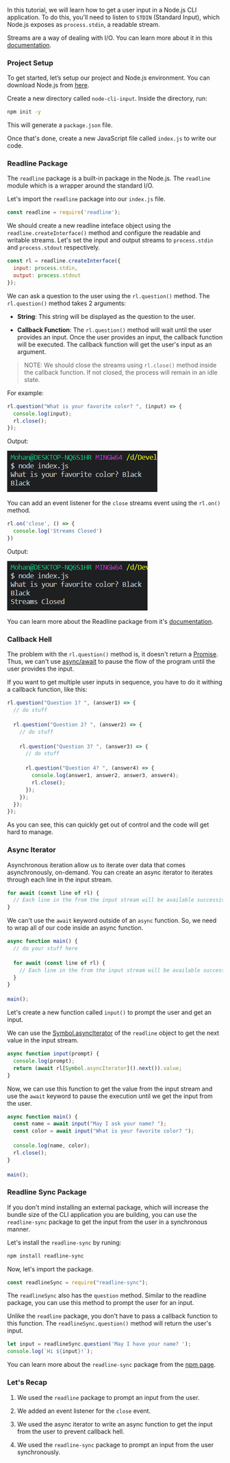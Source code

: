 In this tutorial, we will learn how to get a user input in a Node.js CLI application. To do this, you'll need to listen to `STDIN` (Standard Input), which Node.js exposes as `process.stdin`, a readable stream.

Streams are a way of dealing with I/O. You can learn more about it in this [documentation](https://nodejs.org/api/stream.html).

### Project Setup

To get started, let’s setup our project and Node.js environment. You can download Node.js from [here](https://nodejs.org/en/).

Create a new directory called `node-cli-input`. Inside the directory, run:

```bash
npm init -y
```

This will generate a `package.json` file.

Once that's done, create a new JavaScript file called `index.js` to write our code.

### Readline Package

The `readline` package is a built-in package in the Node.js. The `readline` module which is a wrapper around the standard I/O.

Let's import the `readline` package into our `index.js` file. 

```JavaScript
const readline = require('readline');
```

We should create a new readline inteface object using the `readline.createInterface()` method and configure the readable and writable streams. Let's set the input and output streams to `process.stdin` and `process.stdout` respectively.

```JavaScript
const rl = readline.createInterface({
  input: process.stdin,
  output: process.stdout
});
```

We can ask a question to the user using the `rl.question()` method. The `rl.question()` method takes 2 arguments:

- **String**: This string will be displayed as the question to the user.

- **Callback Function**: The `rl.question()` method will wait until the user provides an input. Once the user provides an input, the callback function will be executed. The callback function will get the user's input as an argument.

> NOTE: We should close the streams using `rl.close()` method inside the callback function. If not closed, the process will remain in an idle state.

For example:

```JavaScript
rl.question("What is your favorite color? ", (input) => {
  console.log(input);
  rl.close();
});
```

Output:

![Simple Question Output](question_example.png)

You can add an event listener for the `close` streams event using the `rl.on()` method.

```JavaScript
rl.on('close', () => {
  console.log('Streams Closed')
})
```

Output:

![Close Streams](streams_closed.png)

You can learn more about the Readline package from it's [documentation](https://nodejs.org/api/readline.html).

### Callback Hell

The problem with the `rl.question()` method is, it doesn't return a [Promise](https://developer.mozilla.org/en-US/docs/Web/JavaScript/Reference/Global_Objects/Promise). Thus, we can't use [async/await](https://javascript.info/async-await) to pause the flow of the program until the user provides the input.

If you want to get multiple user inputs in sequence, you have to do it withing a callback function, like this:

```JavaScript
rl.question("Question 1? ", (answer1) => {
  // do stuff

  rl.question("Question 2? ", (answer2) => {
    // do stuff

    rl.question("Question 3? ", (answer3) => {
      // do stuff

      rl.question("Question 4? ", (answer4) => {
        console.log(answer1, answer2, answer3, answer4);
        rl.close();
      });
    });
  });
});
```

As you can see, this can quickly get out of control and the code will get hard to manage.

### Async Iterator

Asynchronous iteration allow us to iterate over data that comes asynchronously, on-demand. You can create an async iterator to iterates through each line in the input stream.

```JavaScript
for await (const line of rl) {
  // Each line in the from the input stream will be available successively here as `line`.
}
```

We can't use the `await` keyword outside of an `async` function. So, we need to wrap all of our code inside an async function.

```JavaScript
async function main() {
  // do your stuff here

  for await (const line of rl) {
    // Each line in the from the input stream will be available successively here as `line`.
  }
}

main();
```

Let's create a new function called `input()` to prompt the user and get an input.

We can use the [Symbol.asyncIterator](https://developer.mozilla.org/en-US/docs/Web/JavaScript/Reference/Global_Objects/Symbol/asyncIterator) of the `readline` object to get the next value in the input stream.

```JavaScript
async function input(prompt) {
  console.log(prompt);
  return (await rl[Symbol.asyncIterator]().next()).value;
}
```

Now, we can use this function to get the value from the input stream and use the `await` keyword to pause the execution until we get the input from the user.

```JavaScript
async function main() {
  const name = await input("May I ask your name? ");
  const color = await input("What is your favorite color? ");

  console.log(name, color);
  rl.close();
}

main();
```

### Readline Sync Package

If you don't mind installing an external package, which will increase the bundle size of the CLI application you are building, you can use the `readline-sync` package to get the input from the user in a synchronous manner.

Let's install the `readline-sync` by runing:

```bash
npm install readline-sync
```

Now, let's import the package.

```JavaScript
const readlineSync = require("readline-sync");
```

The `readlineSync` also has the `question` method. Similar to the readline package, you can use this method to prompt the user for an input.

Unlike the `readline` package, you don't have to pass a callback function to this function. The `readlineSync.question()` method will return the user's input.

```JavaScript
let input = readlineSync.question('May I have your name? ');
console.log(`Hi ${input}!`);
```

You can learn more about the `readline-sync` package from the [npm page](https://www.npmjs.com/package/readline-sync).

### Let's Recap

1. We used the `readline` package to prompt an input from the user.

2. We added an event listener for the `close` event.

3. We used the async iterator to write an async function to get the input from the user to prevent callback hell.

4. We used the `readline-sync` package to prompt an input from the user synchronously.